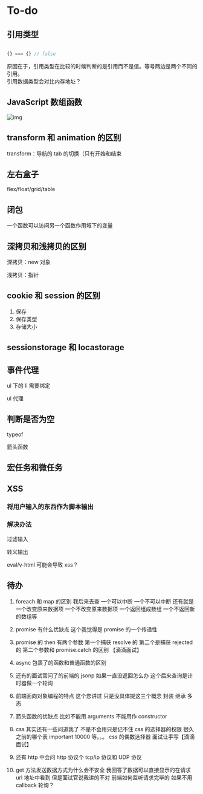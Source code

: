 # To-do

## 引用类型

```js

{} === {} // false

```

原因在于，引用类型在比较的时候判断的是引用而不是值。等号两边是两个不同的引用。  
引用数据类型会对比内存地址？

## JavaScript 数组函数

![img](https://p9-juejin.byteimg.com/tos-cn-i-k3u1fbpfcp/62700647745a40849c657479c0efc2d3~tplv-k3u1fbpfcp-watermark.image)

## transform 和 animation 的区别

transform：导航的 tab 的切换（只有开始和结束

## 左右盒子

flex/float/grid/table

## 闭包

一个函数可以访问另一个函数作用域下的变量

## 深拷贝和浅拷贝的区别

深拷贝：new 对象

浅拷贝：指针

## cookie 和 session 的区别

1. 保存
2. 保存类型
3. 存储大小

## sessionstorage 和 locastorage

## 事件代理

ul 下的 li 需要绑定

ul 代理

## 判断是否为空

typeof

箭头函数

## 宏任务和微任务

## XSS

### 将用户输入的东西作为脚本输出

### 解决办法

过滤输入

转义输出

eval/v-html 可能会导致 xss？

## 待办

1. foreach 和 map 的区别
   我后来去查 一个可以中断 一个不可以中断
   还有就是一个改变原来数据项 一个不改变原来数据项
   一个返回组成数组 一个不返回新的数组等

2. promise 有什么优缺点
   这个我觉得是 promise 的一个传递性

3. promise 的 then 有两个参数 第一个捕获 resolve 的 第二个是捕获 rejected 的 第二个参数和 promise.catch 的区别 【滴滴面试】

4. async 包裹了的函数和普通函数的区别

5. 还有的面试官问了的前端的 jsonp 如果一直没返回怎么办 这个后来查询是计时器做一个轮询

6. 前端面向对象编程的特点 这个您讲过 只是没具体提这三个概念
   封装 继承 多态

7. 箭头函数的优缺点
   比如不能用 arguments
   不能用作 constructor

8. css 其实还有一些问道我了 不是不会用只是记不住
   css 的选择器的权限 很久之前的哪个表 important 10000 等。。。
   css 的偶数选择器 面试让手写【滴滴面试】

9. 还有 http 中会问 http 协议个 tcp/ip 协议和 UDP 协议

10. get 方法发送数据方式为什么会不安全
    我回答了数据可以直接显示的在请求 url 地址中看到 但是面试官说我讲的不对
    前端如何监听请求完毕的 如果不用 callback 轮询？
